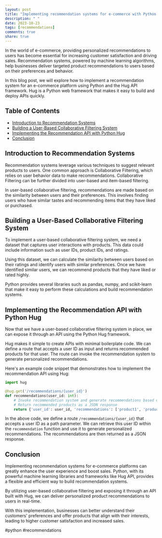 ```yaml
---
layout: post
title: "Implementing recommendation systems for e-commerce with Python Hug API"
description: " "
date: 2023-10-23
tags: [recommendations]
comments: true
share: true
---
```


In the world of e-commerce, providing personalized recommendations to users has become essential for increasing customer satisfaction and driving sales. Recommendation systems, powered by machine learning algorithms, help businesses deliver targeted product recommendations to users based on their preferences and behavior.

In this blog post, we will explore how to implement a recommendation system for an e-commerce platform using Python and the Hug API framework. Hug is a Python web framework that makes it easy to build and deploy APIs quickly.

## Table of Contents
- [Introduction to Recommendation Systems](#introduction-to-recommendation-systems)
- [Building a User-Based Collaborative Filtering System](#building-a-user-based-collaborative-filtering-system)
- [Implementing the Recommendation API with Python Hug](#implementing-the-recommendation-api-with-python-hug)
- [Conclusion](#conclusion)

## Introduction to Recommendation Systems

Recommendation systems leverage various techniques to suggest relevant products to users. One common approach is Collaborative Filtering, which relies on user behavior data to make recommendations. Collaborative Filtering can be further divided into user-based and item-based filtering.

In user-based collaborative filtering, recommendations are made based on the similarity between users and their preferences. This involves finding users who have similar tastes and recommending items that they have liked or purchased.

## Building a User-Based Collaborative Filtering System

To implement a user-based collaborative filtering system, we need a dataset that captures user interactions with products. This data could include information such as user IDs, product IDs, and ratings.

Using this dataset, we can calculate the similarity between users based on their ratings and identify users with similar preferences. Once we have identified similar users, we can recommend products that they have liked or rated highly.

Python provides several libraries such as pandas, numpy, and scikit-learn that make it easy to perform these calculations and build recommendation systems.

## Implementing the Recommendation API with Python Hug

Now that we have a user-based collaborative filtering system in place, we can expose it through an API using the Python Hug framework.

Hug makes it simple to create APIs with minimal boilerplate code. We can define a route that accepts a user ID as input and returns recommended products for that user. The route can invoke the recommendation system to generate personalized recommendations.

Here's an example code snippet that demonstrates how to implement the recommendation API using Hug:

```python
import hug

@hug.get('/recommendations/{user_id}')
def recommendations(user_id: int):
    # Invoke recommendation system and generate recommendations based on user ID
    # Return recommended products as a JSON response
    return {'user_id': user_id, 'recommendations': ['product1', 'product2', 'product3']}
```

In the above code, we define a route `/recommendations/{user_id}` that accepts a user ID as a path parameter. We can retrieve this user ID within the `recommendation` function and use it to generate personalized recommendations. The recommendations are then returned as a JSON response.

## Conclusion

Implementing recommendation systems for e-commerce platforms can greatly enhance the user experience and boost sales. Python, with its powerful machine learning libraries and frameworks like Hug API, provides a flexible and efficient way to build recommendation systems.

By utilizing user-based collaborative filtering and exposing it through an API built with Hug, we can deliver personalized product recommendations to users in real-time.

With this implementation, businesses can better understand their customers' preferences and offer products that align with their interests, leading to higher customer satisfaction and increased sales.

#python #recommendations